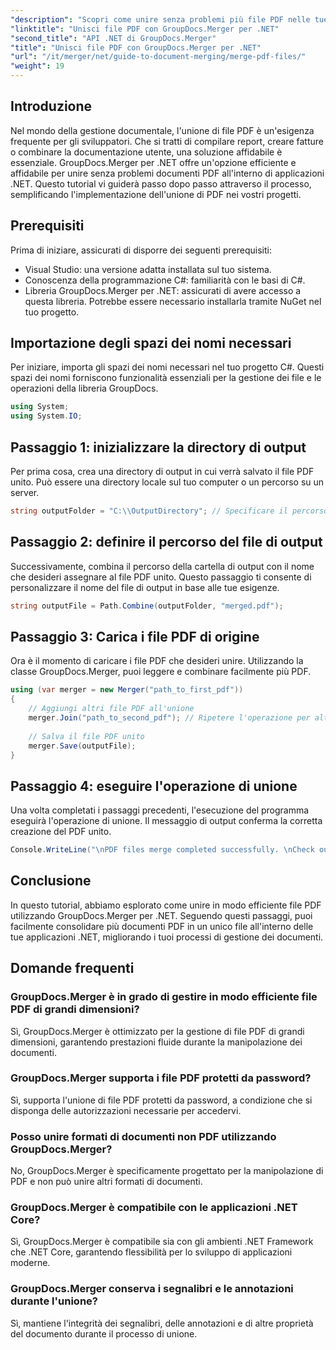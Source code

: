 ```yaml
---
"description": "Scopri come unire senza problemi più file PDF nelle tue applicazioni .NET utilizzando GroupDocs.Merger. Questo tutorial completo fornisce un approccio chiaro e passo dopo passo alla combinazione di file PDF."
"linktitle": "Unisci file PDF con GroupDocs.Merger per .NET"
"second_title": "API .NET di GroupDocs.Merger"
"title": "Unisci file PDF con GroupDocs.Merger per .NET"
"url": "/it/merger/net/guide-to-document-merging/merge-pdf-files/"
"weight": 19
---
```


## Introduzione

Nel mondo della gestione documentale, l'unione di file PDF è un'esigenza frequente per gli sviluppatori. Che si tratti di compilare report, creare fatture o combinare la documentazione utente, una soluzione affidabile è essenziale. GroupDocs.Merger per .NET offre un'opzione efficiente e affidabile per unire senza problemi documenti PDF all'interno di applicazioni .NET. Questo tutorial vi guiderà passo dopo passo attraverso il processo, semplificando l'implementazione dell'unione di PDF nei vostri progetti.

## Prerequisiti
Prima di iniziare, assicurati di disporre dei seguenti prerequisiti:
- Visual Studio: una versione adatta installata sul tuo sistema.
- Conoscenza della programmazione C#: familiarità con le basi di C#.
- Libreria GroupDocs.Merger per .NET: assicurati di avere accesso a questa libreria. Potrebbe essere necessario installarla tramite NuGet nel tuo progetto.

## Importazione degli spazi dei nomi necessari
Per iniziare, importa gli spazi dei nomi necessari nel tuo progetto C#. Questi spazi dei nomi forniscono funzionalità essenziali per la gestione dei file e le operazioni della libreria GroupDocs.

```csharp
using System;
using System.IO;
```

## Passaggio 1: inizializzare la directory di output
Per prima cosa, crea una directory di output in cui verrà salvato il file PDF unito. Può essere una directory locale sul tuo computer o un percorso su un server.

```csharp
string outputFolder = "C:\\OutputDirectory"; // Specificare il percorso della directory di output desiderata
```

## Passaggio 2: definire il percorso del file di output
Successivamente, combina il percorso della cartella di output con il nome che desideri assegnare al file PDF unito. Questo passaggio ti consente di personalizzare il nome del file di output in base alle tue esigenze.

```csharp
string outputFile = Path.Combine(outputFolder, "merged.pdf");
```

## Passaggio 3: Carica i file PDF di origine
Ora è il momento di caricare i file PDF che desideri unire. Utilizzando la classe GroupDocs.Merger, puoi leggere e combinare facilmente più PDF.

```csharp
using (var merger = new Merger("path_to_first_pdf"))
{
    // Aggiungi altri file PDF all'unione
    merger.Join("path_to_second_pdf"); // Ripetere l'operazione per altri PDF, se necessario
    
    // Salva il file PDF unito
    merger.Save(outputFile);
}
```

## Passaggio 4: eseguire l'operazione di unione
Una volta completati i passaggi precedenti, l'esecuzione del programma eseguirà l'operazione di unione. Il messaggio di output conferma la corretta creazione del PDF unito.

```csharp
Console.WriteLine("\nPDF files merge completed successfully. \nCheck output in {0}", outputFolder);
```

## Conclusione
In questo tutorial, abbiamo esplorato come unire in modo efficiente file PDF utilizzando GroupDocs.Merger per .NET. Seguendo questi passaggi, puoi facilmente consolidare più documenti PDF in un unico file all'interno delle tue applicazioni .NET, migliorando i tuoi processi di gestione dei documenti.

## Domande frequenti

### GroupDocs.Merger è in grado di gestire in modo efficiente file PDF di grandi dimensioni?
Sì, GroupDocs.Merger è ottimizzato per la gestione di file PDF di grandi dimensioni, garantendo prestazioni fluide durante la manipolazione dei documenti.

### GroupDocs.Merger supporta i file PDF protetti da password?
Sì, supporta l'unione di file PDF protetti da password, a condizione che si disponga delle autorizzazioni necessarie per accedervi.

### Posso unire formati di documenti non PDF utilizzando GroupDocs.Merger?
No, GroupDocs.Merger è specificamente progettato per la manipolazione di PDF e non può unire altri formati di documenti.

### GroupDocs.Merger è compatibile con le applicazioni .NET Core?
Sì, GroupDocs.Merger è compatibile sia con gli ambienti .NET Framework che .NET Core, garantendo flessibilità per lo sviluppo di applicazioni moderne.

### GroupDocs.Merger conserva i segnalibri e le annotazioni durante l'unione?
Sì, mantiene l'integrità dei segnalibri, delle annotazioni e di altre proprietà del documento durante il processo di unione.